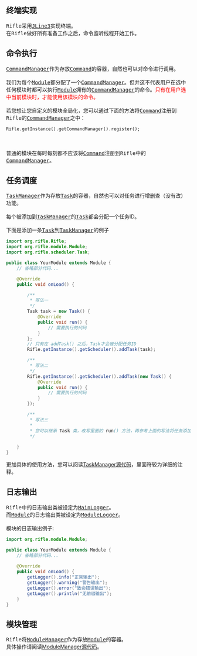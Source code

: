 ## 终端实现
<kbd>Rifle</kbd>采用<kbd>[JLine3](https://github.com/jline/jline3)</kbd>实现终端。
<br>
在<kbd>Rifle</kbd>做好所有准备工作之后，命令监听线程开始工作。
## 命令执行
<kbd>[CommandManager](../../src/main/java/org/rifle/manager/CommandManager.java)</kbd>作为存放<kbd>[Command](../../src/main/java/org/rifle/command/Command.java)</kbd>的容器，自然也可以对命令进行调用。
<br><br>
我们为每个<kbd>[Module](../../src/main/java/org/rifle/module/Module.java)</kbd>都分配了一个<kbd>[CommandManager](../../src/main/java/org/rifle/manager/CommandManager.java)</kbd>。但并这不代表用户在选中任何模块时都可以执行<kbd>[Module](../../src/main/java/org/rifle/module/Module.java)</kbd>拥有的<kbd>[CommandManager](../../src/main/java/org/rifle/manager/CommandManager.java)</kbd>的命令。<span style="color:red">只有在用户选中当前模块时，才能使用该模块的命令。</span>
<br><br>
若您想让您自定义的模块全局化，您可以通过下面的方法将<kbd>[Command](../../src/main/java/org/rifle/command/Command.java)</kbd>注册到<kbd>Rifle</kbd>的<kbd>[CommandManager](../../src/main/java/org/rifle/manager/CommandManager.java)</kbd>之中：
```
Rifle.getInstance().getCommandManager().register();
```
<br><br>
普通的模块在每时每刻都不应该将<kbd>[Command](../../src/main/java/org/rifle/command/Command.java)</kbd>注册到<kbd>Rifle</kbd>中的<kbd>[CommandManager](../../src/main/java/org/rifle/manager/CommandManager.java)</kbd>。
## 任务调度
<kbd>[TaskManager](../../src/main/java/org/rifle/manager/TaskManager.java)</kbd>作为存放<kbd>[Task](../../src/main/java/org/rifle/scheduler/Task.java)</kbd>的容器，自然也可以对任务进行增删查（没有改）功能。 
<br><br>
每个被添加到<kbd>[TaskManager](../../src/main/java/org/rifle/manager/TaskManager.java)</kbd>的<kbd>[Task](../../src/main/java/org/rifle/scheduler/Task.java)</kbd>都会分配一个任务ID。
<br><br>
下面是添加一条<kbd>[Task](../../src/main/java/org/rifle/scheduler/Task.java)</kbd>到<kbd>[TaskManager](../../src/main/java/org/rifle/manager/TaskManager.java)</kbd>的例子
```java
import org.rifle.Rifle;
import org.rifle.module.Module;
import org.rifle.scheduler.Task;

public class YourModule extends Module {
    // 省略部分代码...

    @Override
    public void onLoad() {

        /**
         * 写法一
         */
        Task task = new Task() {
            @Override
            public void run() {
                // 需要执行的代码
            }
        };
        // 只有在 addTask() 之后，Task才会被分配任务ID
        Rifle.getInstance().getScheduler().addTask(task);

        /**
         * 写法二
         */
        Rifle.getInstance().getScheduler().addTask(new Task() {
            @Override
            public void run() {
                // 需要执行的代码
            }
        });

        /**
         * 写法三
         * 
         * 您可以继承 Task 类，改写里面的 run() 方法，再参考上面的写法将任务添加到 TaskManager
         */
        
    }
}
```
更加具体的使用方法，您可以阅读[TaskManager源代码](../../src/main/java/org/rifle/manager/TaskManager.java)，里面符较为详细的注释。
## 日志输出
<kbd>Rifle</kbd>中的日志输出类被设定为<kbd>[MainLogger](../../src/main/java/org/rifle/console/logger/MainLogger.java)</kbd>。
<br>
而<kbd>[Module](../../src/main/java/org/rifle/module/Module.java)</kbd>的日志输出类被设定为<kbd>[ModuleLogger](../../src/main/java/org/rifle/console/logger/ModuleLogger.java)</kbd>。
<br><br>
模块的日志输出例子:

```java
import org.rifle.module.Module;

public class YourModule extends Module {
    // 省略部分代码...
    
    @Override
    public void onLoad() {
        getLogger().info("正常输出");
        getLogger().warning("警告输出");
        getLogger().error("致命错误输出");
        getLogger().println("无前缀输出");
    }
}
```
## 模块管理
<kbd>Rifle</kbd>将<kbd>[ModuleManager](../../src/main/java/org/rifle/manager/ModuleManager.java)</kbd>作为存放<kbd>[Module](../../src/main/java/org/rifle/module/Module.java)</kbd>的容器。
<br>
具体操作请阅读[ModuleManager源代码](../../src/main/java/org/rifle/manager/ModuleManager.java)。